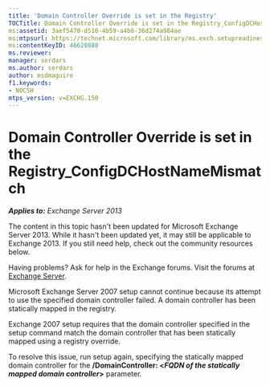 ```yaml
---
title: 'Domain Controller Override is set in the Registry'
TOCTitle: Domain Controller Override is set in the Registry_ConfigDCHostNameMismatch
ms:assetid: 3aef5470-d510-4b59-a4b6-36d274a984ae
ms:mtpsurl: https://technet.microsoft.com/library/ms.exch.setupreadiness.configdchostnamemismatch(v=EXCHG.150)
ms:contentKeyID: 46628888
ms.reviewer: 
manager: serdars
ms.author: serdars
author: msdmaguire
f1.keywords:
- NOCSH
mtps_version: v=EXCHG.150
---
```


# Domain Controller Override is set in the Registry\_ConfigDCHostNameMismatch

_**Applies to:** Exchange Server 2013_

The content in this topic hasn't been updated for Microsoft Exchange Server 2013. While it hasn't been updated yet, it may still be applicable to Exchange 2013. If you still need help, check out the community resources below.

Having problems? Ask for help in the Exchange forums. Visit the forums at [Exchange Server](https://social.technet.microsoft.com/forums/office/home?category=exchangeserver).

Microsoft Exchange Server 2007 setup cannot continue because its attempt to use the specified domain controller failed. A domain controller has been statically mapped in the registry.

Exchange 2007 setup requires that the domain controller specified in the setup command match the domain controller that has been statically mapped using a registry override.

To resolve this issue, run setup again, specifying the statically mapped domain controller for the **/DomainController: \<***FQDN of the* *statically mapped domain controller***\>** parameter.
